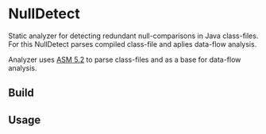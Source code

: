 # NullDetect
Static analyzer for detecting redundant null-comparisons in Java class-files. For this NullDetect parses compiled class-file and aplies data-flow analysis.

Analyzer uses [ASM 5.2](http://asm.ow2.org/) to parse class-files and as a base for data-flow analysis.

## Build

## Usage
